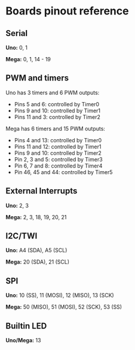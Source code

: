# Boards pinout reference

## Serial

**Uno:** 0, 1

**Mega:** 0, 1, 14 - 19


## PWM and timers

Uno has 3 timers and 6 PWM outputs:
- Pins 5 and 6: controlled by Timer0
- Pins 9 and 10: controlled by Timer1
- Pins 11 and 3: controlled by Timer2

Mega has 6 timers and 15 PWM outputs:
- Pins 4 and 13: controlled by Timer0
- Pins 11 and 12: controlled by Timer1
- Pins 9 and 10: controlled by Timer2
- Pin 2, 3 and 5: controlled by Timer3
- Pin 6, 7 and 8: controlled by Timer4
- Pin 46, 45 and 44: controlled by Timer5


## External Interrupts

**Uno:** 2, 3

**Mega:** 2, 3, 18, 19, 20, 21


## I2C/TWI

**Uno:** A4 (SDA), A5 (SCL)

**Mega:** 20 (SDA), 21 (SCL)


## SPI

**Uno:** 10 (SS), 11 (MOSI), 12 (MISO), 13 (SCK)

**Mega:** 50 (MISO), 51 (MOSI), 52 (SCK), 53 (SS)


## Builtin LED

**Uno/Mega:** 13
